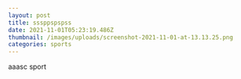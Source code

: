 ```yaml
---
layout: post
title: sssppspspss
date: 2021-11-01T05:23:19.486Z
thumbnail: /images/uploads/screenshot-2021-11-01-at-13.13.25.png
categories: sports
---
```

aaasc sport